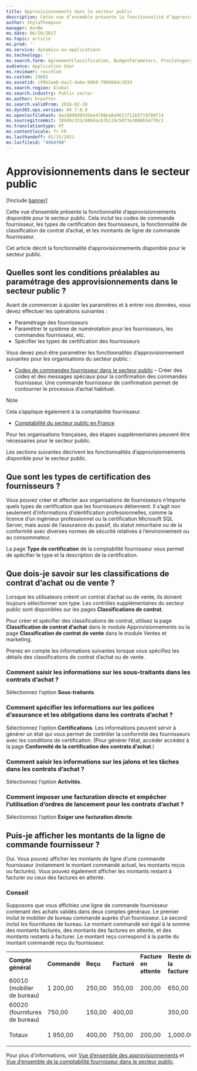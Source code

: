 ```yaml
---
title: Approvisionnements dans le secteur public
description: Cette vue d’ensemble présente la fonctionnalité d’approvisionnements disponible pour le secteur public. Cela inclut les codes de commande fournisseur, les types de certification des fournisseurs, la fonctionnalité de classification de contrat d’achat, et les montants de ligne de commande fournisseur.
author: ShylaThompson
manager: AnnBe
ms.date: 06/20/2017
ms.topic: article
ms.prod: ''
ms.service: dynamics-ax-applications
ms.technology: ''
ms.search.form: AgreementClassification, BudgetParameters, ProcCategoryHierarchyManagement, PurchTableListPage, smmActivities, VendCertificationType, VendTableListPage
audience: Application User
ms.reviewer: roschlom
ms.custom: 19681
ms.assetid: c99b2aeb-4ac2-4abe-b8b9-786b664c103d
ms.search.region: Global
ms.search.industry: Public sector
ms.author: brpotter
ms.search.validFrom: 2016-02-28
ms.dyn365.ops.version: AX 7.0.0
ms.openlocfilehash: 8ac60d6d93d5ee4786ba8a9611f11b5f19788f14
ms.sourcegitcommit: 38d40c331c8894acb7b119c5073e3088b54776c1
ms.translationtype: HT
ms.contentlocale: fr-FR
ms.lasthandoff: 01/15/2021
ms.locfileid: "4984700"
---
```

# <a name="procurement-and-sourcing-in-the-public-sector"></a>Approvisionnements dans le secteur public

[!include [banner](../includes/banner.md)]

Cette vue d’ensemble présente la fonctionnalité d’approvisionnements disponible pour le secteur public. Cela inclut les codes de commande fournisseur, les types de certification des fournisseurs, la fonctionnalité de classification de contrat d’achat, et les montants de ligne de commande fournisseur.

Cet article décrit la fonctionnalité d’approvisionnements disponible pour le secteur public. 

## <a name="what-are-the-prerequisites-for-setting-up-procurement-and-sourcing-in-the-public-sector"></a>Quelles sont les conditions préalables au paramétrage des approvisionnements dans le secteur public ?
Avant de commencer à ajuster les paramètres et à entrer vos données, vous devez effectuer les opérations suivantes :

-   Paramétrage des fournisseurs
-   Paramétrer le système de numérotation pour les fournisseurs, les commandes fournisseur, etc.
-   Spécifier les types de certification des fournisseurs

Vous devez peut-être paramétrer les fonctionnalités d’approvisionnement suivantes pour les organisations du secteur public :

-    [Codes de commandes fournisseur dans le secteur public](purchase-order-codes-public-sector.md) – Créer des codes et des messages spéciaux pour la confirmation des commandes fournisseur. Une commande fournisseur de confirmation permet de contourner le processus d’achat habituel.

> [!NOTE]
> Cela s’applique également à la comptabilité fournisseur.

-   [Comptabilité du secteur public en France](../localizations/emea-fra-public-sector-accounting.md) 

Pour les organisations françaises, des étapes supplémentaires peuvent être nécessaires pour le secteur public.

Les sections suivantes décrivent les fonctionnalités d’approvisionnements disponible pour le secteur public.

## <a name="what-are-vendor-certification-types"></a>Que sont les types de certification des fournisseurs ?
Vous pouvez créer et affecter aux organisations de fournisseurs n’importe quels types de certification que les fournisseurs détiennent. Il s’agit non seulement d’informations d’identification professionnelles, comme la licence d’un ingénieur professionnel ou la certification Microsoft SQL Server, mais aussi de l’assurance du passif, du statut minoritaire ou de la conformité avec diverses normes de sécurité relatives à l’environnement ou au consommateur. 

La page **Type de certification** de la comptabilité fournisseur vous permet de spécifier le type et la description de la certification.

## <a name="what-do-i-need-to-know-about-purchase-or-sales-agreement-classifications"></a>Que dois-je savoir sur les classifications de contrat d’achat ou de vente ?
Lorsque les utilisateurs créent un contrat d’achat ou de vente, ils doivent toujours sélectionner son type. Les contrôles supplémentaires du secteur public sont disponibles sur les pages **Classifications de contrat**. 

Pour créer et spécifier des classifications de contrat, utilisez la page **Classification de contrat d’achat** dans le module Approvisionnements ou la page **Classification de contrat de vente** dans le module Ventes et marketing. 

Prenez en compte les informations suivantes lorsque vous spécifiez les détails des classifications de contrat d’achat ou de vente.

### <a name="how-do-i-enter-information-about-subcontractors-on-purchase-agreements"></a>Comment saisir les informations sur les sous-traitants dans les contrats d’achat ?

Sélectionnez l’option **Sous-traitants**.

### <a name="how-do-i-enter-information-about-insurance-policies-and-bonds-on-purchase-agreements"></a>Comment spécifier les informations sur les polices d’assurance et les obligations dans les contrats d’achat ?

Sélectionnez l’option **Certifications**. Les informations peuvent servir à générer un état qui vous permet de contrôler la conformité des fournisseurs avec les conditions de certification. (Pour générer l’état, accéder accédez à la page **Conformité de la certification des contrats d’achat**.)

### <a name="how-do-i-enter-information-about-milestones-and-tasks-on-purchase-agreements"></a>Comment saisir les informations sur les jalons et les tâches dans les contrats d’achat ?

Sélectionnez l’option **Activités**.

### <a name="how-do-i-require-direct-invoicing-and-prevent-the-use-of-release-orders-with-purchase-agreements"></a>Comment imposer une facturation directe et empêcher l’utilisation d’ordres de lancement pour les contrats d’achat ?

Sélectionnez l’option **Exiger une facturation directe**. 

## <a name="can-i-view-purchase-order-line-amounts"></a>Puis-je afficher les montants de la ligne de commande fournisseur ?
Oui. Vous pouvez afficher les montants de ligne d’une commande fournisseur (notamment le montant commandé actuel, les montants reçus ou facturés). Vous pouvez également afficher les montants restant à facturer ou ceux des factures en attente.

### <a name="tip"></a>Conseil

Supposons que vous affichiez une ligne de commande fournisseur contenant des achats validés dans deux comptes généraux. Le premier inclut le mobilier de bureau commandé auprès d’un fournisseur. Le second inclut les fournitures de bureau. Le montant commandé est égal à la somme des montants facturés, des montants des factures en attente, et des montants restants à facturer. Le montant reçu correspond à la partie du montant commandé reçu du fournisseur.

<table style="width:100%;">

<col width="16%" />
<col width="16%" />
<col width="16%" />
<col width="16%" />
<col width="16%" />
<col width="16%" />

<tbody>
<tr class="odd">
<td><strong>Compte général</strong></td>
<td><strong>Commandé</strong></td>
<td><strong>Reçu</strong></td>
<td><strong>Facturé</strong></td>
<td><strong>Facture en attente</strong></td>
<td><strong>Reste de la facture</strong></td>
</tr>
<tr class="even">
<td>60010 (mobilier de bureau)</td>
<td><p>1 200,00</p></td>
<td>250,00</td>
<td>350,00</td>
<td>200,00</td>
<td><p>650,00</p></td>
</tr>
<tr class="odd">
<td>60020 (fournitures de bureau)</td>
<td><p>750,00</p></td>
<td>150,00</td>
<td>400,00</td>
<td></td>
<td><p>350,00</p></td>
</tr>
<tr class="even">
<td>Totaux</td>
<td><p>1 950,00</p></td>
<td>400,00</td>
<td>750,00</td>
<td>200,00</td>
<td><p>1,000.00</p></td>
</tr>
</tbody>
</table>



Pour plus d’informations, voir [Vue d’ensemble des approvisionnements](../../supply-chain/procurement/procurement-sourcing-overview.md) et [Vue d’ensemble de la comptabilité fournisseur dans le secteur public](accounts-payable-public-sector.md).



